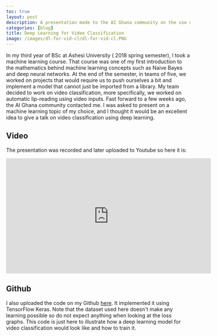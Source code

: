 ```yaml
---
toc: true
layout: post
description: A presentation made to the AI Ghana community on the use of deep learning for video classification.
categories: [blog]
title: Deep Learning for Video Classification
image: /images/dl-for-vid-cl/dl-for-vid-cl.PNG
---
```


In my third year of BSc at Ashesi University ( 2018 spring semester), I took a machine learning course. That course was one of my first introduction to the mathematics behind machine learning concepts such as Naive Bayes and deep neural networks. At the end of the semester, in teams of five, we worked on projects that would require us to push ourselves a bit and implement a model that cannot just be imported from a library. My team decided to work on video classification, more specifically, we worked on automatic lip-reading using video inputs. Fast forward to a few weeks ago, the AI Ghana community contacted me. I was asked to present on a machine learning topic of my choice, and I thought it would be an excellent idea to give a talk on video classification using deep learning. 

## Video

The presentation was recorded and later uploaded to Youtube so here it is:

<iframe width="560" height="315" src="https://www.youtube.com/embed/x2RG0lpzo1c" frameborder="0" allow="accelerometer; autoplay; clipboard-write; encrypted-media; gyroscope; picture-in-picture" allowfullscreen></iframe>

## Github

I also uploaded the code on my Github [here](https://github.com/jean72human/deep-learning-for-video-classification). It implemented it using TensorFlow Keras. Note that the dataset used here doesn't make any learning possible so do not expect anything when looking at the loss graphs. This code is just here to illustrate how a deep learning model for video classification would look like and how to train it.
